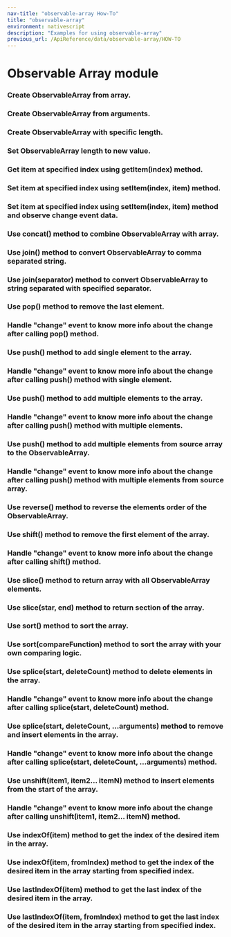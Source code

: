 ```yaml
---
nav-title: "observable-array How-To"
title: "observable-array"
environment: nativescript
description: "Examples for using observable-array"
previous_url: /ApiReference/data/observable-array/HOW-TO
---
```

# Observable Array module
<snippet id='observable-array-require'/>

### Create ObservableArray from array.
<snippet id='observable-array-create'/>

### Create ObservableArray from arguments.
<snippet id='observable-array-arguments'/>

### Create ObservableArray with specific length.
<snippet id='observable-array-length'/>

### Set ObservableArray length to new value.
<snippet id='observable-array-newvalue'/>

### Get item at specified index using getItem(index) method.
<snippet id='observable-array-getitem'/>

### Set item at specified index using setItem(index, item) method.
<snippet id='observable-array-setitem'/>

### Set item at specified index using setItem(index, item) method and observe change event data.
<snippet id='observable-array-eventdata'/>

### Use concat() method to combine ObservableArray with array.
<snippet id='observable-array-combine'/>

### Use join() method to convert ObservableArray to comma separated string.
<snippet id='observable-array-join'/>

### Use join(separator) method to convert ObservableArray to string separated with specified separator.
<snippet id='observable-array-join-separator'/>

### Use pop() method to remove the last element.
<snippet id='observable-array-join-pop'/>

### Handle "change" event to know more info about the change after calling pop() method.
<snippet id='observable-array-join-change'/>

### Use push() method to add single element to the array.
<snippet id='observable-array-push'/>

### Handle "change" event to know more info about the change after calling push() method with single element.
<snippet id='observable-array-change-push'/>

### Use push() method to add multiple elements to the array.
<snippet id='observable-array-push-multiple'/>

### Handle "change" event to know more info about the change after calling push() method with multiple elements.
<snippet id='observable-array-push-multiple-info'/>

### Use push() method to add multiple elements from source array to the ObservableArray.
<snippet id='observable-array-push-source'/>

### Handle "change" event to know more info about the change after calling push() method with multiple elements from source array.
<snippet id='observable-array-push-source-info'/>

### Use reverse() method to reverse the elements order of the ObservableArray.
<snippet id='observable-array-reverse'/>

### Use shift() method to remove the first element of the array.
<snippet id='observable-array-shift'/>

### Handle "change" event to know more info about the change after calling shift() method.
<snippet id='observable-array-shift-change'/>

### Use slice() method to return array with all ObservableArray elements. 
<snippet id='observable-array-slice'/>

### Use slice(star, end) method to return section of the array. 
<snippet id='observable-array-slice-args'/>

### Use sort() method to sort the array. 
<snippet id='observable-array-sort'/>

### Use sort(compareFunction) method to sort the array with your own comparing logic. 
<snippet id='observable-array-sort-comparer'/>

### Use splice(start, deleteCount) method to delete elements in the array. 
<snippet id='observable-array-splice'/>

### Handle "change" event to know more info about the change after calling splice(start, deleteCount) method.
<snippet id='observable-array-splice-change'/>

### Use splice(start, deleteCount, ...arguments) method to remove and insert elements in the array. 
<snippet id='observable-array-splice-args'/>

### Handle "change" event to know more info about the change after calling splice(start, deleteCount, ...arguments) method.
<snippet id='observable-array-splice-args-change'/>

### Use unshift(item1, item2... itemN) method to insert elements from the start of the array.
<snippet id='observable-array-unshift'/>

### Handle "change" event to know more info about the change after calling unshift(item1, item2... itemN) method.
<snippet id='observable-array-unshift-change'/>

### Use indexOf(item) method to get the index of the desired item in the array.
<snippet id='observable-array-indexof'/>

### Use indexOf(item, fromIndex) method to get the index of the desired item in the array starting from specified index.
<snippet id='observable-array-indexof-args'/>

### Use lastIndexOf(item) method to get the last index of the desired item in the array.
<snippet id='observable-array-lastindexof'/>

### Use lastIndexOf(item, fromIndex) method to get the last index of the desired item in the array starting from specified index.
<snippet id='observable-array-lastindexof-args'/>
